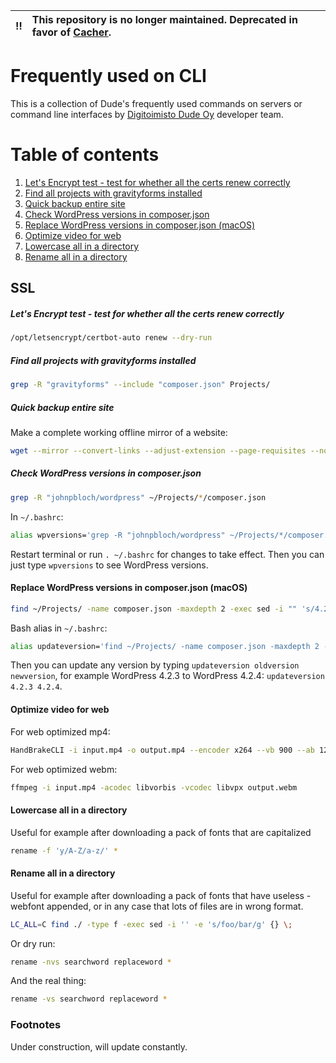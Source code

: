 | :bangbang: | **This repository is no longer maintained. Deprecated in favor of [Cacher](https://www.cacher.io/).**  |
|:------------:|:------------------------------------------------------------------------------------------------------------------------------------------------------------------------|

# Frequently used on CLI

This is a collection of Dude's frequently used commands on servers or command line interfaces by [Digitoimisto Dude Oy](https://www.dude.fi) developer team.

# Table of contents

1. [Let's Encrypt test - test for whether all the certs renew correctly](#lets-encrypt-test---test-for-whether-all-the-certs-renew-correctly)
2. [Find all projects with gravityforms installed](#find-all-projects-with-gravityforms-installed)
3. [Quick backup entire site](#quick-backup-entire-site)
4. [Check WordPress versions in composer.json](#check-wordpress-versions-in-composerjson)
5. [Replace WordPress versions in composer.json (macOS)](#replace-wordpress-versions-in-composerjson-macos)
6. [Optimize video for web](#optimize-video-for-web)
7. [Lowercase all in a directory](#lowercase-all-in-a-directory)
8. [Rename all in a directory](#rename-all-in-a-directory)

## SSL

#####  Let's Encrypt test - test for whether all the certs renew correctly

``` bash
/opt/letsencrypt/certbot-auto renew --dry-run
```

##### Find all projects with gravityforms installed

``` bash
grep -R "gravityforms" --include "composer.json" Projects/
```

##### Quick backup entire site

Make a complete working offline mirror of a website:

``` bash
wget --mirror --convert-links --adjust-extension --page-requisites --no-parent www.domain.fi
```

##### Check WordPress versions in composer.json

``` bash
grep -R "johnpbloch/wordpress" ~/Projects/*/composer.json
```

In `~/.bashrc`:

``` bash
alias wpversions='grep -R "johnpbloch/wordpress" ~/Projects/*/composer.json'
```

Restart terminal or run `. ~/.bashrc` for changes to take effect. Then you can just type `wpversions` to see WordPress versions.

#### Replace WordPress versions in composer.json (macOS)

``` bash
find ~/Projects/ -name composer.json -maxdepth 2 -exec sed -i "" 's/4.2.3/4.2.4/g' {} +
```

Bash alias in `~/.bashrc`:

``` bash
alias updateversion='find ~/Projects/ -name composer.json -maxdepth 2 -exec sed -i "" 's/$1/$2/g' {} +'
```

Then you can update any version by typing `updateversion oldversion newversion`, for example WordPress 4.2.3 to WordPress 4.2.4: `updateversion 4.2.3 4.2.4`.

#### Optimize video for web

For web optimized mp4:

``` bash
HandBrakeCLI -i input.mp4 -o output.mp4 --encoder x264 --vb 900 --ab 128 --maxWidth 640 --maxHeight 480 --two-pass --optimize
```

For web optimized webm:

``` bash
ffmpeg -i input.mp4 -acodec libvorbis -vcodec libvpx output.webm
```

#### Lowercase all in a directory

Useful for example after downloading a pack of fonts that are capitalized

``` bash
rename -f 'y/A-Z/a-z/' *
```

#### Rename all in a directory

Useful for example after downloading a pack of fonts that have useless -webfont appended, or in any case that lots of files are in wrong format.

``` bash
LC_ALL=C find ./ -type f -exec sed -i '' -e 's/foo/bar/g' {} \;
```

Or dry run:

``` bash
rename -nvs searchword replaceword *
```

And the real thing:

``` bash
rename -vs searchword replaceword *
```

### Footnotes

Under construction, will update constantly.
